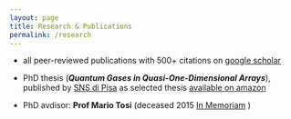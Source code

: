 ```yaml
---
layout: page
title: Research & Publications
permalink: /research
---
```

- all peer-reviewed publications with 500+ citations on [google scholar](https://goo.gl/kLv5Pa "Bakhtiari publication")

- PhD thesis (_**Quantum Gases in Quasi-One-Dimensional Arrays**_), published by [SNS di Pisa](www.sns.it) as selected thesis [available on amazon](https://goo.gl/CjT7cj "Bakhtiari thesis")

- PhD avdisor: **Prof Mario Tosi** (deceased 2015 [In Memoriam](https://www.ictp.it/about-ictp/media-centre/news/news-archive/2015/11/tosi_memoriam.aspx "Tosi ICTP") )

